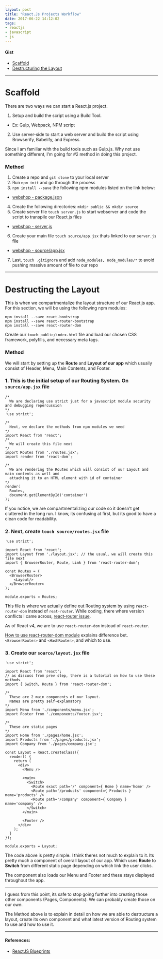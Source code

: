 ```yaml
---
layout: post
title: "React.Js Projects Workflow"
date: 2017-06-22 14:12:02
tags:
- reactjs
- javascript
- js
---
```


#### Gist

- [Scaffold](#scaffold)
- [Destructuring the Layout](#destructing-the-layout)

-----

# Scaffold

There are two ways we can start a React.js project.

1. Setup and build the script using a Build Tool.
  - Ex: Gulp, Webpack, NPM script
2. Use server-side to start a web server and build the script using Browserify, Babelify, and Express.

Since I am familiar with the build tools such as Gulp.js. Why not use something different, I'm going for #2 method in doing this project.

### Method

1. Create a repo and `git clone` to your local server
2. Run `npm init` and go through the process
3. `npm install --save` the following npm modules listed on the link below:
  - [webshop - package.json](https://github.com/rlynjb/webshop/commit/91c354d610f836b6c954e9412e05671e4839b2a0#diff-b9cfc7f2cdf78a7f4b91a753d10865a2)
4. Create the following directories: `mkdir public && mkdir source`
5. Create server file `touch server.js` to start webserver and code the script to transpile our React.js files
  - [webshop - server.js](https://github.com/rlynjb/webshop/commit/91c354d610f836b6c954e9412e05671e4839b2a0#diff-78c12f5adc1848d13b1c6f07055d996e)
6. Create your main file `touch source/app.jsx` thats linked to our `server.js` file
  - [webshop - source/app.jsx](https://github.com/rlynjb/webshop/commit/91c354d610f836b6c954e9412e05671e4839b2a0#diff-bcb4667827379fd27bf22df4d9dfeabc)
7. Last, `touch .gitignore` and add `node_modules, node_modules/*` to avoid pushing massive amount of file to our repo

-----

# Destructing the Layout

This is when we compartmentalize the layout structure of our React.js app. For this section, we will be using the following npm modules:

```
npm install --save react-bootstrap
npm install --save react-router-bootstrap
npm install --save react-router-dom
```

Create our `touch public/index.html` file and load our chosen CSS framework, polyfills, and necessary meta tags.

### Method

We will start by setting up the **Route** and **Layout of our app** which usually consist of Header, Menu, Main Contents, and Footer.

### 1. This is the initial setup of our **Routing System**. On `source/app.jsx` file

```
/*
  We are declaring use strict just for a javascript module security and debugging repercussion
*/
'use strict';

/*
  Next, we declare the methods from npm modules we need
*/
import React from 'react';
/*
  We will create this file next
*/
import Routes from './routes.jsx'; 
import render from 'react-dom';

/*
  We are rendering the Routes which will consist of our Layout and main contents as well and
  attaching it to an HTML element with id of container
*/
render(
  Routes,
  document.getElementById('container')
);
```

If you notice, we are compartmentalizing our code so it doesn't get cluttered in the long run. I know, its confusing at first, but its good to have a clean code for readability.

### 2. Next, create `touch source/routes.jsx` file

```
'use strict';

import React from 'react';
import Layout from './layout.jsx'; // the usual, we will create this file next
import { BrowserRouter, Route, Link } from 'react-router-dom';

const Routes = (
  <BrowserRouter>
    <Layout/>
  </BrowserRouter>
);

module.exports = Routes;
```

This file is where we actually define out Routing system by using `react-router-dom` instead of `reat-router`. While coding, there where version conflicts I came across, [react-router issue](https://github.com/ReactTraining/react-router/issues/4752#issuecomment-286556728).

As of React v4, we are to use `react-router-dom` instead of `react-router`.

[How to use react-router-dom module](https://medium.com/@pshrmn/a-simple-react-router-v4-tutorial-7f23ff27adf) explains difference bet. `<BrowserRouter>` and `<HashRouter>`, and which to use.

### 3. Create our `source/layout.jsx` file

```
'use strict';

import React from 'react';
// as discuss from prev step, there is a tutorial on how to use these methods
import { Switch, Route } from 'react-router-dom';

/*
  These are 2 main components of our layout.
  Names are pretty self-explanatory
*/
import Menu from './components/menu.jsx';
import Footer from './components/footer.jsx';

/*
  These are static pages
*/
import Home from './pages/home.jsx';
import Products from './pages/products.jsx';
import Company from './pages/company.jsx';

const Layout = React.createClass({
  render() {
    return (
      <div>
        <Menu />

        <main>
          <Switch>
            <Route exact path='/' component={ Home } name='home' />
            <Route path='/products' component={ Products } name='products' />
            <Route path='/company' component={ Company } name='company' />
          </Switch>
        </main>

        <Footer />
      </div>
    );
  }
});

module.exports = Layout;
```

The code above is pretty simple. I think theres not much to explain to it. Its pretty much a component of overall layout of our app. Which uses **Route** to **Switch** from different static page depending on which link the user clicks.

The component also loads our Menu and Footer and these stays displayed throughout the app.

-----

I guess from this point, its safe to stop going further into creating those other components (Pages, Components). We can probably create those on our own.

The Method above is to explain in detail on how we are able to destructure a layout, create its own component and what latest version of Routing system to use and how to use it.


-----

#### References:

- [ReactJS Blueprints](https://www.packtpub.com/web-development/reactjs-blueprints)
